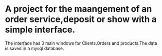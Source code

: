 #  A project for the maangement of an order service,deposit or show with a simple interface.
The interface has 3 main windows for Clients,Orders and products.The data is saved in a mysql database.
